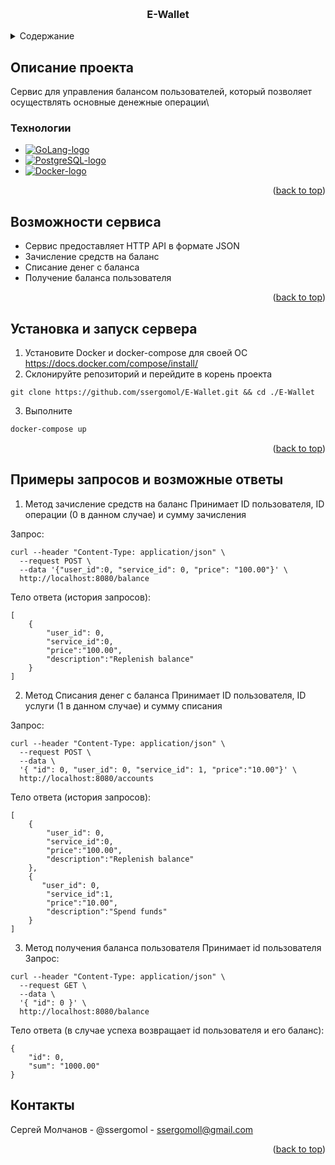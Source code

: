 <a id="readme-top"></a>

<br />
<div align="center">
  <a href="https://github.com/ssergomol/E-Wallet">
</a>

<h3 align="center">E-Wallet</h3>
</div>





<!-- TABLE OF CONTENTS -->
<details>
  <summary>Содержание</summary>
  <ol>
    <li>
      <a href="#описание-проекта">Описание проекта</a>
      <ul>
        <li><a href="#технологии">Технологии</a></li>
      </ul>
    </li>
    <li><a href="#возможности-сервиса">Возможности сервиса</a></li>
    <li>
      <a href="#установка-и-запуск-сервера">Установка и запуск сервера</a>
    </li>
    <li><a href="#контакты">Контакты</a></li>
  </ol>
</details>

<!-- ABOUT THE PROJECT -->
<!-- ## About the project -->
## Описание проекта

Сервис для управления балансом пользователей, который позволяет осуществлять основные денежные операции\
<!-- Service for managing users' balance which allows the money operations such as crediting funds, debiting funds, transferring funds from user to user as well as  obtaining the user's balance -->

<!-- TECHNOLOGIES -->
### Технологии
<!-- ### Technologies -->

* [![GoLang-logo]][GoLang-url]
* [![PostgreSQL-logo]][PostgreSQL-url]
* [![Docker-logo]][Docker-url]

<p align="right">(<a href="#readme-top">back to top</a>)</p>

<!-- Features -->
<!-- ## Features and implementations -->
## Возможности сервиса

* Сервис предоставляет HTTP API в формате JSON
* Зачисление средств на баланс
* Cписание денег c баланса
* Получение баланса пользователя

<p align="right">(<a href="#readme-top">back to top</a>)</p>

<!-- ## Installation -->
## Установка и запуск сервера
1. Установите Docker и docker-compose для своей ОС https://docs.docker.com/compose/install/
2. Склонируйте репозиторий и перейдите в корень проекта
```
git clone https://github.com/ssergomol/E-Wallet.git && cd ./E-Wallet
```
3. Выполните
```sh
docker-compose up
```

<p align="right">(<a href="#readme-top">back to top</a>)</p>

## Примеры запросов и возможные ответы
1. Метод зачисление средств на баланс
Принимает ID пользователя, ID операции (0 в данном случае) и сумму зачисления

Запрос:

```
curl --header "Content-Type: application/json" \
  --request POST \
  --data '{"user_id":0, "service_id": 0, "price": "100.00"}' \
  http://localhost:8080/balance
```

Тело ответа (история запросов):

```
[
    {
        "user_id": 0,
        "service_id":0,
        "price":"100.00",
        "description":"Replenish balance"
    }
]
```

2. Метод Cписания денег c баланса
Принимает ID пользователя, ID услуги (1 в данном случае) и сумму списания

Запрос:
```
curl --header "Content-Type: application/json" \
  --request POST \
  --data \
  '{ "id": 0, "user_id": 0, "service_id": 1, "price":"10.00"}' \
  http://localhost:8080/accounts
```

Тело ответа (история запросов):
```
[
    {
        "user_id": 0,
        "service_id":0,
        "price":"100.00",
        "description":"Replenish balance"
    },
    {
       "user_id": 0,
        "service_id":1,
        "price":"10.00",
        "description":"Spend funds" 
    }
]
```

3. Метод получения баланса пользователя
Принимает id пользователя
Запрос:
```
curl --header "Content-Type: application/json" \
  --request GET \
  --data \
  '{ "id": 0 }' \
  http://localhost:8080/balance
```

Тело ответа (в случае успеха возвращает id пользователя и его баланс):
```
{ 
    "id": 0,
    "sum": "1000.00"
}
```

<!-- CONTRIBUTING -->
<!-- ## Contributing

If you have any intentions that would make this project better, fork the repo and create pull request

1. Fork the Project
2. Create your Feature Branch (`git checkout -b feature/AmazingFeature`)
3. Commit your Changes (`git commit -m 'Add some AmazingFeature'`)
4. Push to the Branch (`git push origin feature/AmazingFeature`)
5. Open a Pull Request

<p align="right">(<a href="#readme-top">back to top</a>)</p> -->



<!-- CONTACT -->
<!-- ## Contact -->
## Контакты

Сергей Молчанов - @ssergomol - ssergomoll@gmail.com

<p align="right">(<a href="#readme-top">back to top</a>)</p>

[React-logo]: https://img.shields.io/badge/React-20232A?style=for-the-badge&logo=react&logoColor=61DAFB
[React-url]: https://reactjs.org/
[GoLang-url]: https://go.dev
[GoLang-logo]: https://img.shields.io/badge/GoLang-ffffff?style=for-the-badge&logo=Go&logoColor=7bccec
[product-screenshot]: images/home_page.png
[PostgreSQL-url]: https://www.postgresql.org/
[PostgreSQL-logo]: https://img.shields.io/badge/PostgreSQL-ffffff?style=for-the-badge&logo=PostgreSQL&logoColor=008bb9
[JavaScript-url]: https://javascript.com
[JavaScript-logo]: https://img.shields.io/badge/JavaScript-323330?style=for-the-badge&logo=javascript&logoColor=f0db4f
[Docker-logo]: https://img.shields.io/badge/Docker-ffffff?style=for-the-badge&logo=docker&logoColor=0db7ed
[Docker-url]: https://www.docker.com/
